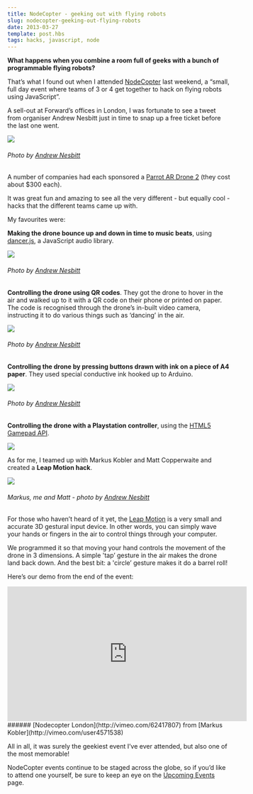 ```yaml
---
title: NodeCopter - geeking out with flying robots
slug: nodecopter-geeking-out-flying-robots
date: 2013-03-27
template: post.hbs
tags: hacks, javascript, node
---
```


**What happens when you combine a room full of geeks with a bunch of
programmable flying robots?**

That’s what I found out when I attended
[NodeCopter](http://nodecopter-london.eventbrite.com/) last weekend, a
“small, full day event where teams of 3 or 4 get together to hack on
flying robots using JavaScript”.

A sell-out at Forward’s offices in London, I was fortunate to see a
tweet from organiser Andrew Nesbitt just in time to snap up a free
ticket before the last one went.

![](http://38.media.tumblr.com/a320c039305a135960dc3796eb524d8f/tumblr_inline_mkc12cIgQy1qz4rgp.jpg)
###### Photo by [Andrew Nesbitt](http://www.flickr.com/photos/nez/sets/72157633047313444/with/8575918404/)

A number of companies had each sponsored a
[Parrot AR Drone
2](http://ardrone2.parrot.com/usa/) (they cost about \$300
each).

It was great fun and amazing to see all the very different - but
equally cool - hacks that the different teams came up with.

My favourites were:

**Making the drone bounce up and down in time to music beats**,
using [dancer.js](https://developer.mozilla.org/en-US/demos/detail/dancerjs),
a JavaScript audio library.

![](http://33.media.tumblr.com/6e474fab4633a420ccb966b849623c0c/tumblr_inline_mkc16boQxi1qz4rgp.jpg)
###### Photo by [Andrew Nesbitt](http://www.flickr.com/photos/nez/sets/72157633047313444/with/8575918404/)

**Controlling the drone using QR codes**. They got the drone to hover in
the air and walked up to it with a QR code on their phone or printed on
paper. The code is recognised through the drone’s in-built video camera,
instructing it to do various things such as ‘dancing’ in the air.

![](http://31.media.tumblr.com/b09347af4e5c288951e520077647659f/tumblr_inline_mkc180TWea1qz4rgp.jpg)
###### Photo by [Andrew Nesbitt](http://www.flickr.com/photos/nez/sets/72157633047313444/with/8575918404/)

**Controlling the drone by pressing buttons drawn with ink on a piece of
A4 paper**. They used special conductive ink hooked up to Arduino.

![](http://31.media.tumblr.com/dd8604c8abbbf75963b02956570130a2/tumblr_inline_mkc1a1PdZg1qz4rgp.jpg)
###### Photo by [Andrew Nesbitt](http://www.flickr.com/photos/nez/sets/72157633047313444/with/8575918404/)

**Controlling the drone with a Playstation controller**, using the
[HTML5 Gamepad API](http://active.tutsplus.com/tutorials/games/an-introduction-to-the-html5-gamepad-api/).

![](http://38.media.tumblr.com/8e80054d5c662db82ab38aad911e1b8d/tumblr_inline_mkc1brpVtb1qz4rgp.jpg)

As for me, I teamed up with Markus Kobler and Matt Copperwaite and
created a **Leap Motion hack**.

![](http://33.media.tumblr.com/2370dd0f6e4f9a755a5f870d78efe967/tumblr_inline_mkc1dmXoQZ1qz4rgp.jpg)
###### Markus, me and Matt - photo by [Andrew Nesbitt](http://www.flickr.com/photos/nez/sets/72157633047313444/with/8575918404/)

For those who haven’t heard of it yet, the [Leap
Motion](https://www.leapmotion.com/) is a very small and accurate 3D
gestural input device. In other words, you can simply wave your hands or
fingers in the air to control things through your computer.

We programmed it so that moving your hand controls the movement of
the drone in 3 dimensions. A simple 'tap’ gesture in the air makes the
drone land back down. And the best bit: a 'circle’ gesture makes it do a
barrel roll!

Here’s our demo from the end of the event:

<iframe src="https://player.vimeo.com/video/62417807?title=0&amp;byline=0&amp;portrait=0" width="540" height="304" frameborder="0" title="Nodecopter London"></iframe>
###### [Nodecopter London](http://vimeo.com/62417807) from [Markus Kobler](http://vimeo.com/user4571538)

All in all, it was surely the geekiest event I’ve ever attended, but also one of the most memorable!

NodeCopter events continue to be staged across the globe, so if you’d
like to attend one yourself, be sure to keep an eye on the [Upcoming
Events](http://nodecopter.com/#upcoming-events) page.
